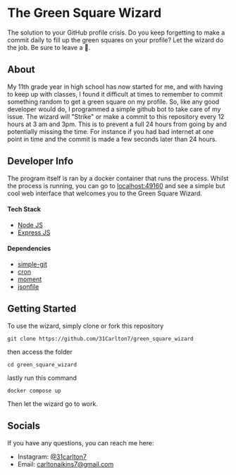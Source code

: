 # The Green Square Wizard

The solution to your GitHub profile crisis. Do you keep forgetting to make a commit daily to fill up the green squares on your profile? Let the wizard do the job. Be sure to leave a 🌟.

## About

My 11th grade year in high school has now started for me, and with having to keep up with classes, I found it difficult at times to remember to commit something random to get a green square on my profile. So, like any good developer would do, I programmed a simple github bot to take care of my issue. The wizard will "Strike" or make a commit to this repository every 12 hours at 3 am and 3pm. This is to prevent a full 24 hours from going by and potentially missing the time. For instance if you had bad internet at one point in time and the commit is made a few seconds later than 24 hours.

## Developer Info

The program itself is ran by a docker container that runs the process. Whilst the process is running, you can go to [localhost:49160](localhost:49160) and see a simple but cool web interface that welcomes you to the Green Square Wizard.

#### Tech Stack

- [Node JS](https://nodejs.org/en/)
- [Express JS](https://expressjs.com/)

#### Dependencies

- [simple-git](https://www.npmjs.com/package/simple-git)
- [cron](https://www.npmjs.com/package/cron)
- [moment](https://www.npmjs.com/package/moment)
- [jsonfile](https://www.npmjs.com/package/jsonfile)

## Getting Started

To use the wizard, simply clone or fork this repository

    git clone https://github.com/31Carlton7/green_square_wizard

then access the folder

    cd green_square_wizard

lastly run this command

    docker compose up

Then let the wizard go to work.

## Socials

If you have any questions, you can reach me here:

- Instagram: [@31carlton7](https://www.instagram.com/31carlton7/)
- Email: carltonaikins7@gmail.com
